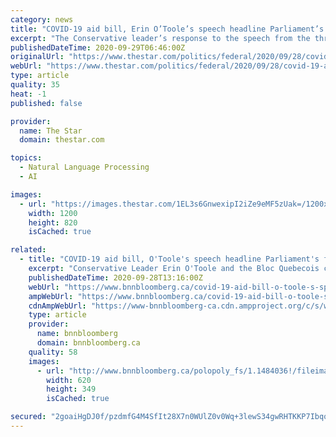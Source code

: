 ```yaml
---
category: news
title: "COVID-19 aid bill, Erin O’Toole’s speech headline Parliament’s first full week"
excerpt: "The Conservative leader’s response to the speech from the throne will come as MPs are also set to debate new COVID-19 relief measures — and"
publishedDateTime: 2020-09-29T06:46:00Z
originalUrl: "https://www.thestar.com/politics/federal/2020/09/28/covid-19-aid-bill-erin-otooles-speech-headline-parliaments-first-full-week.html"
webUrl: "https://www.thestar.com/politics/federal/2020/09/28/covid-19-aid-bill-erin-otooles-speech-headline-parliaments-first-full-week.html"
type: article
quality: 35
heat: -1
published: false

provider:
  name: The Star
  domain: thestar.com

topics:
  - Natural Language Processing
  - AI

images:
  - url: "https://images.thestar.com/1EL3s6GnwexipI2iZe9eMF5zUak=/1200x820/smart/filters:cb(1601325978267)/https://www.thestar.com/content/dam/thestar/politics/federal/2020/09/28/covid-19-aid-bill-erin-otooles-speech-headline-parliaments-first-full-week/trudeau.jpg"
    width: 1200
    height: 820
    isCached: true

related:
  - title: "COVID-19 aid bill, O'Toole's speech headline Parliament's first full week"
    excerpt: "Conservative Leader Erin O'Toole and the Bloc Quebecois chief Yves-Francois Blanchet are expected to take their seats in the House of Commons this week after being benched due to COVID-19."
    publishedDateTime: 2020-09-28T13:16:00Z
    webUrl: "https://www.bnnbloomberg.ca/covid-19-aid-bill-o-toole-s-speech-headline-parliament-s-first-full-week-1.1500424"
    ampWebUrl: "https://www.bnnbloomberg.ca/covid-19-aid-bill-o-toole-s-speech-headline-parliament-s-first-full-week-1.1500424.amp.html"
    cdnAmpWebUrl: "https://www-bnnbloomberg-ca.cdn.ampproject.org/c/s/www.bnnbloomberg.ca/covid-19-aid-bill-o-toole-s-speech-headline-parliament-s-first-full-week-1.1500424.amp.html"
    type: article
    provider:
      name: bnnbloomberg
      domain: bnnbloomberg.ca
    quality: 58
    images:
      - url: "http://www.bnnbloomberg.ca/polopoly_fs/1.1484036!/fileimage/httpImage/image.jpg_gen/derivatives/landscape_620/erin-o-toole.jpg"
        width: 620
        height: 349
        isCached: true

secured: "2goaiHgDJ0f/pzdmfG4M4SfIt28X7n0WUlZ0v0Wq+3lewS34gwRHTKKP7IbqoaZv/aqks5U8v4ki2YP/4VwvogJiX+7rGu0xNBXQDUWFTty3IPR8hKRFXSZahK3ZgYVrwvLE5sMF3j61bH1EamS4S/6Pk/glvS4qaENeCe9q4vT8nm7X2F8b5p9yrs2xvyYmkE/mhXF56UTlPqCpzJk9E5Uvm9q9029eNlrRRW0NztUMvxFBg8hA/DODRcGdyAdalXeSthaLsCRHzDt1S8CvzVHGsiaeNjvqM41fEFDzQsHj6n1kyMk+K823mBanIq+Vgnh8ne+j0z5+cgBf6ZOHUE6nP8oXKIhhJm5Y1hoXFWY=;zec6Cr9mS3VZ0jMK1TK75Q=="
---
```



